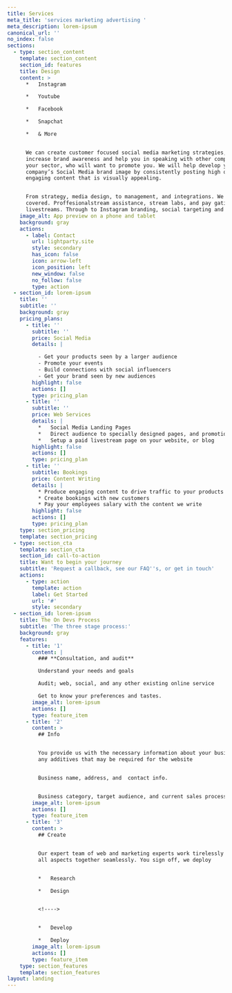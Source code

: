 ```yaml
---
title: Services
meta_title: 'services marketing advertising '
meta_description: lorem-ipsum
canonical_url: ''
no_index: false
sections:
  - type: section_content
    template: section_content
    section_id: features
    title: Design
    content: >
      *   Instagram

      *   Youtube

      *   Facebook

      *   Snapchat

      *   & More


      We can create customer focused social media marketing strategies, to
      increase brand awareness and help you in speaking with other companies in
      your sector, who will want to promote you. We will help develop your
      company’s Social Media brand image by consistently posting high quality,
      engaging content that is visually appealing.


      From strategy, media design, to management, and integrations. We've you
      covered. Proffesionalstream assistance, stream labs, and pay gating
      livestreams. Through to Instagram branding, social targeting and more,
    image_alt: App preview on a phone and tablet
    background: gray
    actions:
      - label: Contact
        url: lightparty.site
        style: secondary
        has_icon: false
        icon: arrow-left
        icon_position: left
        new_window: false
        no_follow: false
        type: action
  - section_id: lorem-ipsum
    title: ''
    subtitle: ''
    background: gray
    pricing_plans:
      - title: ''
        subtitle: ''
        price: Social Media
        details: |

          - Get your products seen by a larger audience
          - Promote your events
          - Build connections with social influencers
          - Get your brand seen by new audiences
        highlight: false
        actions: []
        type: pricing_plan
      - title: ''
        subtitle: ''
        price: Web Services
        details: |
          *   Social Media Landing Pages
          *   Direct audience to specially designed pages, and promotions
          *   Setup a paid livestream page on your website, or blog
        highlight: false
        actions: []
        type: pricing_plan
      - title: ''
        subtitle: Bookings
        price: Content Writing
        details: |
          * Produce engaging content to drive traffic to your products
          * Create bookings with new customers
          * Pay your employees salary with the content we write
        highlight: false
        actions: []
        type: pricing_plan
    type: section_pricing
    template: section_pricing
  - type: section_cta
    template: section_cta
    section_id: call-to-action
    title: Want to begin your journey
    subtitle: 'Request a callback, see our FAQ''s, or get in touch'
    actions:
      - type: action
        template: action
        label: Get Started
        url: '#'
        style: secondary
  - section_id: lorem-ipsum
    title: The On Devs Process
    subtitle: 'The three stage process:'
    background: gray
    features:
      - title: '1'
        content: |
          ### **Consultation, and audit**

          Understand your needs and goals

          Audit; web, social, and any other existing online service

          Get to know your preferences and tastes.
        image_alt: lorem-ipsum
        actions: []
        type: feature_item
      - title: '2'
        content: >
          ## Info


          You provide us with the necessary information about your business, and
          any additives that may be required for the website


          Business name, address, and  contact info.


          Business category, target audience, and current sales process.
        image_alt: lorem-ipsum
        actions: []
        type: feature_item
      - title: '3'
        content: >
          ## Create


          Our expert team of web and marketing experts work tirelessly to bring
          all aspects together seamlessly. You sign off, we deploy


          *   Research

          *   Design


          <!---->


          *   Develop

          *   Deploy
        image_alt: lorem-ipsum
        actions: []
        type: feature_item
    type: section_features
    template: section_features
layout: landing
---
```

